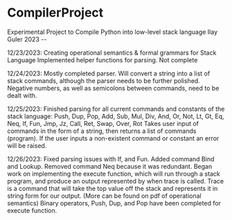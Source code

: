 # CompilerProject
Experimental Project to Compile Python into low-level stack language
Ilay Guler 2023 -- 

12/23/2023:
  Creating operational semantics & formal grammars for Stack Language
  Implemented helper functions for parsing. Not complete

12/24/2023:
  Mostly completed parser. Will convert a string into a list of stack commands, although the parser needs to be further polished. Negative numbers,
  as well as semicolons between commands, need to be dealt with.

12/25/2023:
  Finished parsing for all current commands and constants of the stack language:
  Push, Dup, Pop, Add, Sub, Mul, Div, And, Or, Not, Lt, Gt, Eq, Neq, If, Fun, Jmp, Jz, Call, Ret, Swap, Over, Rot
  Takes user input of commands in the form of a string, then returns a list of commands (program). 
  If the user inputs a non-existent command or constant an error will be raised.

12/26/2023:
  Fixed parsing issues with If, and Fun. Added command Bind and Lookup. Removed command Neq because it was redundant.
  Began work on implementing the execute function, which will run through a stack program, and produce an output represented by when trace is called.
  Trace is a command that will take the top value off the stack and represents it in string form for our output. (More can be found on pdf of operational semantics)
  Binary operators, Push, Dup, and Pop have been completed for execute function.
  

